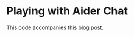 # Playing with Aider Chat

This code accompanies this [blog post](https://www.russ.foo/2023/07/15/playing-with-aider-chat/).